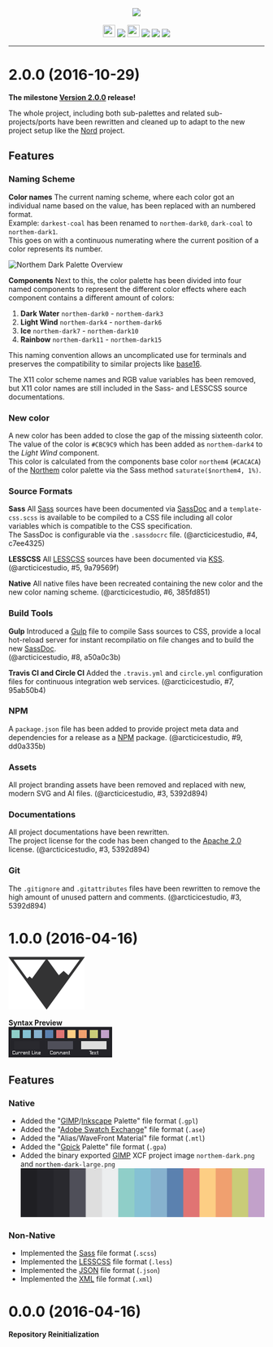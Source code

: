 <p align="center"><img src="https://cdn.rawgit.com/arcticicestudio/northem-dark/develop/src/assets/northem-dark-logo-banner.svg"/></p>

<p align="center"><img src="https://assets-cdn.github.com/favicon.ico" width=24 height=24/> <a href="https://github.com/arcticicestudio/northem-dark/releases/latest"><img src="https://img.shields.io/github/release/arcticicestudio/northem-dark.svg"/></a> <img src="https://www.npmjs.com/static/images/touch-icons/favicon-32x32.png" width=24 height=24/> <a href="https://www.npmjs.com/package/northem-dark"><img src="https://img.shields.io/npm/v/northem-dark.svg"/></a> <a href="https://www.npmjs.com/package/northem-dark"><img src="https://img.shields.io/npm/dt/northem-dark.svg"/></a> <a href="https://www.npmjs.com/package/northem-dark"><img src="https://img.shields.io/npm/dm/northem-dark.svg"/></a></p>

---

# 2.0.0 (2016-10-29)
**The milestone [Version 2.0.0](https://github.com/arcticicestudio/northem-dark/milestone/2) release!**

The whole project, including both sub-palettes and related sub-projects/ports have been rewritten and cleaned up to adapt to the new project setup like the [Nord](https://github.com/arcticicestudio/nord) project.

## Features
### Naming Scheme
**Color names**
The current naming scheme, where each color got an individual name based on the value, has been replaced with an numbered format.  
Example: `darkest-coal` has been renamed to `northem-dark0`, `dark-coal` to `northem-dark1`.  
This goes on with a continuous numerating where the current position of a color represents its number.

![Northem Dark Palette Overview](https://cdn.rawgit.com/arcticicestudio/northem-dark/develop/src/assets/northem-dark-overview.svg)

**Components**
Next to this, the color palette has been divided into four named components to represent the different color effects where each component contains a different amount of colors:  
  1. **Dark Water** `northem-dark0` - `northem-dark3`  
  2. **Light Wind** `northem-dark4` - `northem-dark6`  
  3. **Ice** `northem-dark7` - `northem-dark10`  
  4. **Rainbow** `northem-dark11` - `northem-dark15`

This naming convention allows an uncomplicated use for terminals and preserves the compatibility to similar projects like [base16](chriskempson.com/projects/base16).

The X11 color scheme names and RGB value variables has been removed, but X11 color names are still included in the Sass- and LESSCSS source documentations.

### New color
A new color has been added to close the gap of the missing sixteenth color.  
The value of the color is `#CBC9C9` which has been added as `northem-dark4` to the *Light Wind* component.  
This color is calculated from the components base color `northem4` (`#CACACA`) of the [Northem](https://github.com/arcticicestudio/northem) color palette via the Sass method `saturate($northem4, 1%)`.

### Source Formats
**Sass**
All [Sass](http://sass-lang.com) sources have been documented via [SassDoc](http://sassdoc.com) and a `template-css.scss` is available to be compiled to a CSS file including all color variables which is compatible to the CSS specification.  
The SassDoc is configurable via the `.sassdocrc` file.
(@arcticicestudio, #4, c7ee4325)

**LESSCSS**
All [LESSCSS](http://lesscss.org) sources have been documented via [KSS](http://warpspire.com/kss).
(@arcticicestudio, #5, 9a79569f)

**Native**
All native files have been recreated containing the new color and the new color naming scheme.
(@arcticicestudio, #6, 385fd851)
  
### Build Tools
**Gulp**
Introduced a [Gulp](gulpjs.com) file to compile Sass sources to CSS, provide a local hot-reload server for instant recompilatio on file changes and to build the new [SassDoc](http://sassdoc.com).  
(@arcticicestudio, #8, a50a0c3b)

**Travis CI and Circle CI**
Added the `.travis.yml` and `circle.yml` configuration files for continuous integration web services.
(@arcticicestudio, #7, 95ab50b4)

### NPM
A `package.json` file has been added to provide project meta data and dependencies for a release as a [NPM](http://npmjs.com) package.
(@arcticicestudio, #9, dd0a335b)

### Assets
All project branding assets have been removed and replaced with new, modern SVG and AI files.
(@arcticicestudio, #3, 5392d894)

### Documentations
All project documentations have been rewritten.  
The project license for the code has been changed to the [Apache 2.0](http://www.apache.org/licenses/LICENSE-2.0) license.
(@arcticicestudio, #3, 5392d894)

### Git
The `.gitignore` and `.gitattributes` files have been rewritten to remove the high amount of unused pattern and comments.
(@arcticicestudio, #3, 5392d894)

# 1.0.0 (2016-04-16)
![Northem Logo](src/main/assets/media/northem-logo.png)

**Syntax Preview**  
![Northem Dark Syntax Preview](src/main/assets/media/northem-dark-syntax-preview.png)

## Features
### Native
  - Added the "[GIMP](https://www.gimp.org)/[Inkscape](https://inkscape.org) Palette" file format (`.gpl`)
  - Added the "[Adobe Swatch Exchange](https://helpx.adobe.com/illustrator/using/using-creating-swatches.html)" file format (`.ase`)
  - Added the "Alias/WaveFront Material" file format (`.mtl`)
  - Added the "[Gpick](http://www.gpick.org) Palette" file format (`.gpa`)
  - Added the binary exported [GIMP](https://www.gimp.org) XCF project image `northem-dark.png` and `northem-dark-large.png`
  ![Northem Large](src/main/native/northem-dark-large.png)

### Non-Native
  - Implemented the [Sass](http://sass-lang.com) file format (`.scss`)
  - Implemented the [LESSCSS](http://lesscss.org) file format (`.less`)
  - Implemented the [JSON](http://json.org/) file format (`.json`)
  - Implemented the [XML](https://www.w3.org/XML) file format (`.xml`)

# 0.0.0 (2016-04-16)
**Repository Reinitialization**

